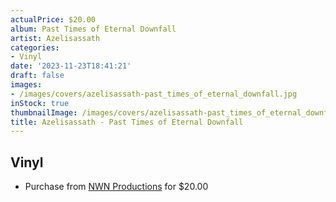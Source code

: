 ```yaml
---
actualPrice: $20.00
album: Past Times of Eternal Downfall
artist: Azelisassath
categories:
- Vinyl
date: '2023-11-23T18:41:21'
draft: false
images:
- /images/covers/azelisassath-past_times_of_eternal_downfall.jpg
inStock: true
thumbnailImage: /images/covers/azelisassath-past_times_of_eternal_downfall-thumb.jpg
title: Azelisassath - Past Times of Eternal Downfall
---
```


## Vinyl
* Purchase from [NWN Productions](http://shop.nwnprod.com/index.php?route=product/product&path=75&product_id=30517&sort=pd.name&order=ASC) for $20.00
